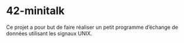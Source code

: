 # 42-minitalk
Ce projet a pour but de faire réaliser un petit programme d’échange de données utilisant les signaux UNIX.
